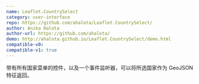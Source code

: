 ```yaml
---
name: Leaflet.CountrySelect
category: user-interface
repo: https://github.com/ahalota/Leaflet.CountrySelect/
author: Anika Halota
author-url: https://github.com/ahalota/
demo: http://ahalota.github.io/Leaflet.CountrySelect/demo.html
compatible-v0:
compatible-v1: true
---
```


带有所有国家菜单的控件，以及一个事件监听器，可以将所选国家作为 GeoJSON 特征返回。
